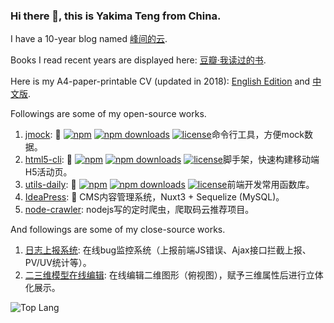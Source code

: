 ### Hi there 👋, this is Yakima Teng from China.

I have a 10-year blog named [峰间的云](https://www.orzzone.com).

Books I read recent years are displayed here: [豆瓣·我读过的书](https://book.douban.com/people/cleveryun/collect?sort=time&start=0&filter=all&mode=list&tags_sort=count).

Here is my A4-paper-printable CV (updated in 2018): [English Edition](https://www.orzzone.com/projects/html5-cli/htmls/cv/index_en.html) and [中文版](https://www.orzzone.com/projects/html5-cli/htmls/cv/index_cn.html).

Followings are some of my open-source works.

1. [jmock](https://github.com/Yakima-Teng/jmock): 🤠 [![npm](https://img.shields.io/npm/v/jmock.svg)](https://www.npmjs.com/package/jmock)
[![npm downloads](https://img.shields.io/npm/dm/jmock?color=blue&label=npm%20downloads)](https://www.npmjs.com/package/jmock)
[![license](https://img.shields.io/github/license/Yakima-Teng/jmock.svg)](https://github.com/Yakima-Teng/jmock)命令行工具，方便mock数据。
2. [html5-cli](https://github.com/Yakima-Teng/html5-cli): 💩 [![npm](https://img.shields.io/npm/v/html5-cli.svg)](https://www.npmjs.com/package/html5-cli)
[![npm downloads](https://img.shields.io/npm/dm/html5-cli?color=blue&label=npm%20downloads)](https://www.npmjs.com/package/html5-cli)
[![license](https://img.shields.io/github/license/Yakima-Teng/html5-cli.svg)](https://github.com/Yakima-Teng/html5-cli)脚手架，快速构建移动端H5活动页。
3. [utils-daily](https://github.com/Yakima-Teng/utils-daily): 🚦 [![npm](https://img.shields.io/npm/v/utils-daily.svg)](https://www.npmjs.com/package/utils-daily)
[![npm downloads](https://img.shields.io/npm/dm/utils-daily?color=blue&label=npm%20downloads)](https://www.npmjs.com/package/utils-daily)
[![license](https://img.shields.io/github/license/Yakima-Teng/utils-daily.svg)](https://github.com/Yakima-Teng/utils-daily)前端开发常用函数库。
4. [IdeaPress](https://github.com/Yakima-Teng/IdeaPress): 🐢 CMS内容管理系统，Nuxt3 + Sequelize (MySQL)。
5. [node-crawler](https://github.com/Yakima-Teng/node-crawler): nodejs写的定时爬虫，爬取码云推荐项目。

And followings are some of my close-source works.

1. [日志上报系统](https://www.verybugs.com): 在线bug监控系统（上报前端JS错误、Ajax接口拦截上报、PV/UV统计等）。
2. [二三维模型在线编辑](https://www.veryhouses.com/): 在线编辑二维图形（俯视图），赋予三维属性后进行立体化展示。

<!--
![Yakima Teng's Github Stats](https://github-readme-stats.vercel.app/api?username=Yakima-Teng&count_private=true&show_icons=true&title_color=fff&icon_color=79ff97&text_color=9f9f9f&bg_color=151515&hide=[%22contribs%22])
-->

![Top Lang](https://github-readme-stats.vercel.app/api/top-langs/?username=Yakima-Teng&layout=compact)

<!--
**Yakima-Teng/Yakima-Teng** is a ✨ _special_ ✨ repository because its `README.md` (this file) appears on your GitHub profile.

Here are some ideas to get you started:

- 🔭 I’m currently working on ...
- 🌱 I’m currently learning ...
- 👯 I’m looking to collaborate on ...
- 🤔 I’m looking for help with ...
- 💬 Ask me about ...
- 📫 How to reach me: ...
- 😄 Pronouns: ...
- ⚡ Fun fact: ...
-->
